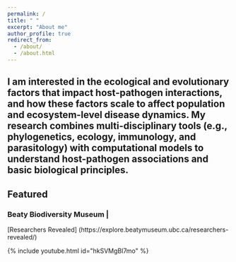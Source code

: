 ```yaml
---
permalink: /
title: " "
excerpt: "About me"
author_profile: true
redirect_from:
  - /about/
  - /about.html
---
```


<h2> I am interested in the ecological and evolutionary factors that impact host-pathogen interactions, and how these factors scale to affect population and ecosystem-level disease dynamics. My research combines multi-disciplinary tools (e.g., phylogenetics, ecology, immunology, and parasitology) with computational models to understand host-pathogen associations and basic biological principles. </h2>


<h2> Featured </h2>

<h3> Beaty Biodiversity Museum | </h3> [Researchers Revealed] (https://explore.beatymuseum.ubc.ca/researchers-revealed/)

{% include youtube.html id="hkSVMgBl7mo" %}
